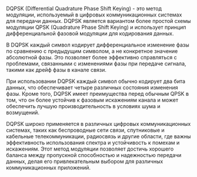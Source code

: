 DQPSK (Differential Quadrature Phase Shift Keying) - это метод модуляции, используемый в цифровых коммуникационных системах для передачи данных. DQPSK является вариантом более простой схемы модуляции QPSK (Quadrature Phase Shift Keying) и использует принцип дифференциальной фазовой модуляции для кодирования данных.

В DQPSK каждый символ кодирует дифференциальное изменение фазы по сравнению с предыдущим символом, а не конкретное значение абсолютной фазы. Это позволяет более эффективно справляться с проблемами, связанными с изменениями фазы при передаче сигнала, такими как дрейф фазы в канале связи.

При использовании DQPSK каждый символ обычно кодирует два бита данных, что обеспечивает четыре различных состояния изменения фазы. Кроме того, DQPSK имеет преимущества перед обычным QPSK в том, что он более устойчив к фазовым искажениям канала и может обеспечить лучшую производительность в условиях шума и возмущений.

DQPSK широко применяется в различных цифровых коммуникационных системах, таких как беспроводные сети связи, спутниковые и кабельные телекоммуникации, радиосвязь и другие области, где важны эффективность использования спектра и устойчивость к помехам и искажениям. Этот метод модуляции позволяет достичь хорошего баланса между пропускной способностью и надежностью передачи данных, делая его привлекательным выбором для различных коммуникационных приложений.